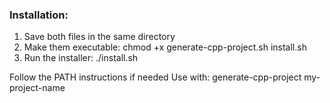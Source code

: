 ### Installation:

1. Save both files in the same directory
2. Make them executable: chmod +x generate-cpp-project.sh install.sh
3. Run the installer: ./install.sh

Follow the PATH instructions if needed
Use with: generate-cpp-project my-project-name
